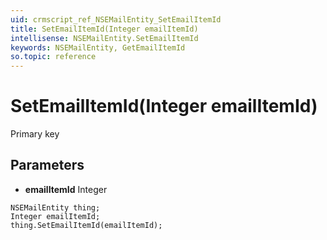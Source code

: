 ```yaml
---
uid: crmscript_ref_NSEMailEntity_SetEmailItemId
title: SetEmailItemId(Integer emailItemId)
intellisense: NSEMailEntity.SetEmailItemId
keywords: NSEMailEntity, GetEmailItemId
so.topic: reference
---
```


# SetEmailItemId(Integer emailItemId)

Primary key

## Parameters

* **emailItemId** Integer

```crmscript
NSEMailEntity thing;
Integer emailItemId;
thing.SetEmailItemId(emailItemId);
```

